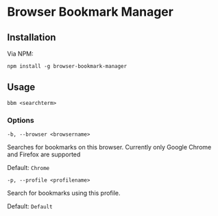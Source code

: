 # Browser Bookmark Manager

## Installation

Via NPM:
```
npm install -g browser-bookmark-manager
```

## Usage

```
bbm <searchterm>
```

### Options


```
-b, --browser <browsername>
```
Searches for bookmarks on this browser. Currently only Google Chrome and Firefox are supported

Default: `Chrome`


```
-p, --profile <profilename>
```
Search for bookmarks using this profile.

Default: `Default`
